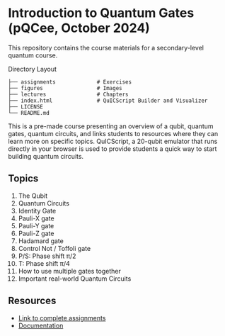 # Introduction to Quantum Gates (pQCee, October 2024)

This repository contains the course materials for a secondary-level quantum course.

Directory Layout

    ├── assignments             # Exercises
    ├── figures                 # Images
    ├── lectures                # Chapters
    ├── index.html              # QuICScript Builder and Visualizer
    ├── LICENSE
    └── README.md

This is a pre-made course presenting an overview of a qubit, quantum gates, quantum circuits, and links students to resources where they can learn more on specific topics. QuICScript, a 20-qubit emulator that runs directly in your browser is used to provide students a quick way to start building quantum circuits.

## Topics

1. The Qubit
2. Quantum Circuits
3. Identity Gate
4. Pauli-X gate
5. Pauli-Y gate
6. Pauli-Z gate
7. Hadamard gate
8. Control Not / Toffoli gate
9. P/S: Phase shift π/2
10. T: Phase shift π/4
11. How to use multiple gates together
12. Important real-world Quantum Circuits

## Resources

- [Link to complete assignments](https://pqcee.github.io/course-quicscript-K12/)
- [Documentation](https://pqcee.github.io/QuICScript-manual/)
